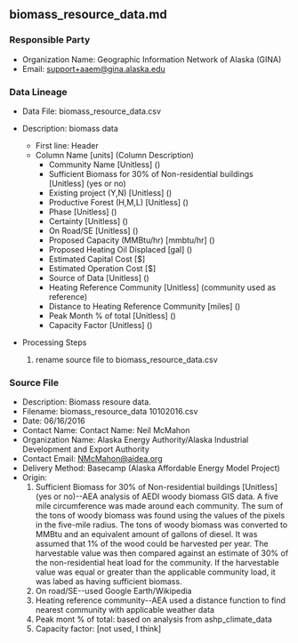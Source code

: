## biomass_resource_data.md

### Responsible Party
  * Organization Name: Geographic Information Network of Alaska (GINA)
  * Email: support+aaem@gina.alaska.edu

### Data Lineage
  * Data File: biomass_resource_data.csv
  * Description: biomass data
    * First line: Header
    * Column Name [units] (Column Description)
      * Community Name [Unitless] ()
      * Sufficient Biomass for 30% of Non-residential buildings [Unitless] (yes or no)
      * Existing project (Y,N) [Unitless] ()
      * Productive Forest (H,M,L) [Unitless] ()
      * Phase [Unitless] ()
      * Certainty [Unitless] ()
      * On Road/SE [Unitless] ()
      * Proposed Capacity (MMBtu/hr) [mmbtu/hr] ()
      * Proposed Heating Oil Displaced [gal] ()
      * Estimated Capital Cost [$]
      * Estimated Operation Cost [$]
      * Source of Data [Unitless] ()
      * Heating Reference Community [Unitless] (community used as reference)
      * Distance to Heating Reference Community [miles] ()
      * Peak Month % of total [Unitless] ()
      * Capacity Factor [Unitless] ()

  * Processing Steps
    1. rename source file to biomass_resource_data.csv

### Source File
  * Description:  Biomass resoure data.
  * Filename: biomass_resource_data 10102016.csv
  * Date: 06/16/2016
  * Contact Name: Contact Name: Neil McMahon
  * Organization Name: Alaska Energy Authority/Alaska Industrial Development and Export Authority
  * Contact Email: NMcMahon@aidea.org
  * Delivery Method: Basecamp (Alaska Affordable Energy Model Project)
  * Origin: 
    1. Sufficient Biomass for 30% of Non-residential buildings [Unitless] (yes or no)--AEA analysis of AEDI woody biomass GIS data.  A five mile circumference was made around each community.  The sum of the tons of woody biomass was found using the values of the pixels in the five-mile radius.  The tons of woody biomass was converted to MMBtu and an equivalent amount of gallons of diesel.  It was assumed that 1% of the wood could be harvested per year.  The harvestable value was then compared against an estimate of 30% of the non-residential heat load for the community.  If the harvestable value was equal or greater than the applicable community load, it was labed as having sufficient biomass.  
    2. On road/SE--used Google Earth/Wikipedia
    3. Heating reference community--AEA used a distance function to find nearest community with applicable weather data
    4. Peak mont % of total: based on analysis from ashp_climate_data
    5. Capacity factor: [not used, I think]
